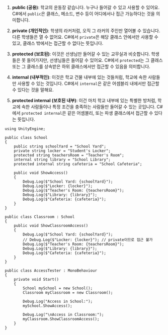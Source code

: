 1. **public (공용)**: 
   학교의 운동장 같습니다. 누구나 들어갈 수 있고 사용할 수 있어요. C#에서 `public`은 클래스, 메소드, 변수 등이 어디에서나 접근 가능하다는 것을 의미합니다.
    
2. **private (개인적인)**: 
   학생의 라커처럼, 오직 그 라커의 주인만 열어볼 수 있습니다. 다른 학생들은 열 수 없어요. C#에서 `private`은 해당 클래스 안에서만 사용할 수 있고, 클래스 밖에서는 접근할 수 없다는 뜻입니다.
    
3. **protected (보호된)**: 
   이것은 선생님만 들어갈 수 있는 교무실과 비슷합니다. 학생들은 못 들어가지만, 선생님들은 들어갈 수 있어요. C#에서 `protected`는 그 클래스 또는 그 클래스를 상속받은 하위 클래스에서만 접근할 수 있음을 의미합니다.
    
4. **internal (내부적인)**: 
   이것은 학교 건물 내부에 있는 것들처럼, 학교에 속한 사람들만 사용할 수 있는 것입니다. C#에서 `internal`은 같은 어셈블리 내에서만 접근할 수 있다는 것을 말해요.
    
5. **protected internal (보호된 내부)**: 
   이건 마치 학교 내부에 있는 특별한 방처럼, 학교에 속한 사람들이나 특정 조건을 충족하는 사람들만 들어갈 수 있는 곳입니다. C#에서 `protected internal`은 같은 어셈블리, 또는 파생 클래스에서 접근할 수 있다는 뜻입니다.


```
using UnityEngine;

public class School
{
    public string schoolYard = "School Yard";
    private string locker = "Student's Locker";
    protected string teachersRoom = "Teacher's Room";
    internal string library = "School Library";
    protected internal string cafeteria = "School Cafeteria";

    public void ShowAccess()
    {
        Debug.Log($"School Yard: {schoolYard}");
        Debug.Log($"Locker: {locker}");
        Debug.Log($"Teacher's Room: {teachersRoom}");
        Debug.Log($"Library: {library}");
        Debug.Log($"Cafeteria: {cafeteria}");
    }
}

public class Classroom : School
{
    public void ShowClassroomAccess()
    {
        Debug.Log($"School Yard: {schoolYard}");
        // Debug.Log($"Locker: {locker}"); // private이므로 접근 불가
        Debug.Log($"Teacher's Room: {teachersRoom}");
        Debug.Log($"Library: {library}");
        Debug.Log($"Cafeteria: {cafeteria}");
    }
}

public class AccessTester : MonoBehaviour
{
    private void Start()
    {
        School mySchool = new School();
        Classroom myClassroom = new Classroom();

        Debug.Log("Access in School:");
        mySchool.ShowAccess();

        Debug.Log("\nAccess in Classroom:");
        myClassroom.ShowClassroomAccess();
    }
}


```